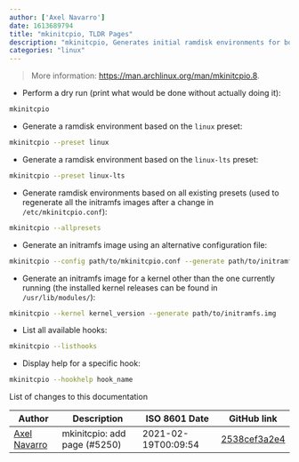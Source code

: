 ```yaml
---
author: ['Axel Navarro']
date: 1613689794
title: "mkinitcpio, TLDR Pages"
description: "mkinitcpio, Generates initial ramdisk environments for booting the Linux kernel based on the specified preset(s)."
categories: "linux"
---
```

> More information: <https://man.archlinux.org/man/mkinitcpio.8>.

- Perform a dry run (print what would be done without actually doing it):

```bash
mkinitcpio
```

- Generate a ramdisk environment based on the `linux` preset:

```bash
mkinitcpio --preset linux
```

- Generate a ramdisk environment based on the `linux-lts` preset:

```bash
mkinitcpio --preset linux-lts
```

- Generate ramdisk environments based on all existing presets (used to regenerate all the initramfs images after a change in `/etc/mkinitcpio.conf`):

```bash
mkinitcpio --allpresets
```

- Generate an initramfs image using an alternative configuration file:

```bash
mkinitcpio --config path/to/mkinitcpio.conf --generate path/to/initramfs.img
```

- Generate an initramfs image for a kernel other than the one currently running (the installed kernel releases can be found in `/usr/lib/modules/`):

```bash
mkinitcpio --kernel kernel_version --generate path/to/initramfs.img
```

- List all available hooks:

```bash
mkinitcpio --listhooks
```

- Display help for a specific hook:

```bash
mkinitcpio --hookhelp hook_name
```
List of changes to this documentation


Author | Description | ISO 8601 Date | GitHub link
------|-----|-----|-----
[Axel Navarro](mailto:navarroaxel@gmail.com) | mkinitcpio: add page (#5250) | 2021-02-19T00:09:54 | [2538cef3a2e4](https://github.com/tldr-pages/tldr/commit/2538cef3a2e45c74ab38a41a111190f9e05399d9)

